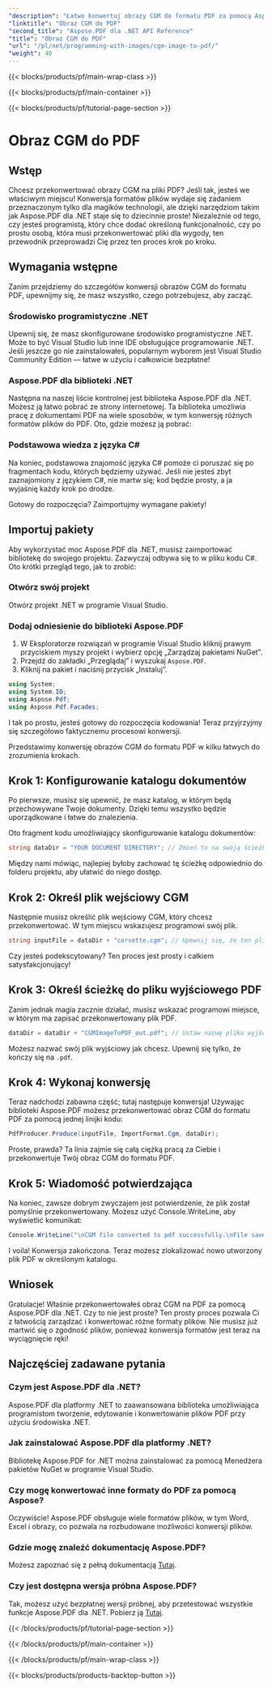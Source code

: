 ```yaml
---
"description": "Łatwo konwertuj obrazy CGM do formatu PDF za pomocą Aspose.PDF dla .NET. Postępuj zgodnie z tym prostym przewodnikiem krok po kroku i usprawnij proces konwersji plików."
"linktitle": "Obraz CGM do PDF"
"second_title": "Aspose.PDF dla .NET API Reference"
"title": "Obraz CGM do PDF"
"url": "/pl/net/programming-with-images/cgm-image-to-pdf/"
"weight": 40
---
```


{{< blocks/products/pf/main-wrap-class >}}

{{< blocks/products/pf/main-container >}}

{{< blocks/products/pf/tutorial-page-section >}}

# Obraz CGM do PDF

## Wstęp

Chcesz przekonwertować obrazy CGM na pliki PDF? Jeśli tak, jesteś we właściwym miejscu! Konwersja formatów plików wydaje się zadaniem przeznaczonym tylko dla magików technologii, ale dzięki narzędziom takim jak Aspose.PDF dla .NET staje się to dziecinnie proste! Niezależnie od tego, czy jesteś programistą, który chce dodać określoną funkcjonalność, czy po prostu osobą, która musi przekonwertować pliki dla wygody, ten przewodnik przeprowadzi Cię przez ten proces krok po kroku.

## Wymagania wstępne

Zanim przejdziemy do szczegółów konwersji obrazów CGM do formatu PDF, upewnijmy się, że masz wszystko, czego potrzebujesz, aby zacząć.

### Środowisko programistyczne .NET

Upewnij się, że masz skonfigurowane środowisko programistyczne .NET. Może to być Visual Studio lub inne IDE obsługujące programowanie .NET. Jeśli jeszcze go nie zainstalowałeś, popularnym wyborem jest Visual Studio Community Edition — łatwe w użyciu i całkowicie bezpłatne!

### Aspose.PDF dla biblioteki .NET

Następna na naszej liście kontrolnej jest biblioteka Aspose.PDF dla .NET. Możesz ją łatwo pobrać ze strony internetowej. Ta biblioteka umożliwia pracę z dokumentami PDF na wiele sposobów, w tym konwersję różnych formatów plików do PDF. Oto, gdzie możesz ją pobrać:

### Podstawowa wiedza z języka C#

Na koniec, podstawowa znajomość języka C# pomoże ci poruszać się po fragmentach kodu, których będziemy używać. Jeśli nie jesteś zbyt zaznajomiony z językiem C#, nie martw się; kod będzie prosty, a ja wyjaśnię każdy krok po drodze.

Gotowy do rozpoczęcia? Zaimportujmy wymagane pakiety!

## Importuj pakiety

Aby wykorzystać moc Aspose.PDF dla .NET, musisz zaimportować bibliotekę do swojego projektu. Zazwyczaj odbywa się to w pliku kodu C#. Oto krótki przegląd tego, jak to zrobić:

### Otwórz swój projekt

Otwórz projekt .NET w programie Visual Studio. 

### Dodaj odniesienie do biblioteki Aspose.PDF

1. W Eksploratorze rozwiązań w programie Visual Studio kliknij prawym przyciskiem myszy projekt i wybierz opcję „Zarządzaj pakietami NuGet”.
2. Przejdź do zakładki „Przeglądaj” i wyszukaj `Aspose.PDF`.
3. Kliknij na pakiet i naciśnij przycisk „Instaluj”.

```csharp
using System;
using System.IO;
using Aspose.Pdf;
using Aspose.Pdf.Facades;
```

I tak po prostu, jesteś gotowy do rozpoczęcia kodowania! Teraz przyjrzyjmy się szczegółowo faktycznemu procesowi konwersji.

Przedstawimy konwersję obrazów CGM do formatu PDF w kilku łatwych do zrozumienia krokach.

## Krok 1: Konfigurowanie katalogu dokumentów

Po pierwsze, musisz się upewnić, że masz katalog, w którym będą przechowywane Twoje dokumenty. Dzięki temu wszystko będzie uporządkowane i łatwe do znalezienia. 

Oto fragment kodu umożliwiający skonfigurowanie katalogu dokumentów:

```csharp
string dataDir = "YOUR DOCUMENT DIRECTORY"; // Zmień to na swoją ścieżkę
```

Między nami mówiąc, najlepiej byłoby zachować tę ścieżkę odpowiednio do folderu projektu, aby ułatwić do niego dostęp.

## Krok 2: Określ plik wejściowy CGM

Następnie musisz określić plik wejściowy CGM, który chcesz przekonwertować. W tym miejscu wskazujesz programowi swój plik.

```csharp
string inputFile = dataDir + "corvette.cgm"; // Upewnij się, że ten plik istnieje w Twoim katalogu
```

Czy jesteś podekscytowany? Ten proces jest prosty i całkiem satysfakcjonujący!

## Krok 3: Określ ścieżkę do pliku wyjściowego PDF

Zanim jednak magia zacznie działać, musisz wskazać programowi miejsce, w którym ma zapisać przekonwertowany plik PDF.

```csharp
dataDir = dataDir + "CGMImageToPDF_out.pdf"; // Ustaw nazwę pliku wyjściowego PDF
```

Możesz nazwać swój plik wyjściowy jak chcesz. Upewnij się tylko, że kończy się na `.pdf`.

## Krok 4: Wykonaj konwersję

Teraz nadchodzi zabawna część; tutaj następuje konwersja! Używając biblioteki Aspose.PDF możesz przekonwertować obraz CGM do formatu PDF za pomocą jednej linijki kodu:

```csharp
PdfProducer.Produce(inputFile, ImportFormat.Cgm, dataDir);
```

Proste, prawda? Ta linia zajmie się całą ciężką pracą za Ciebie i przekonwertuje Twój obraz CGM do formatu PDF.

## Krok 5: Wiadomość potwierdzająca

Na koniec, zawsze dobrym zwyczajem jest potwierdzenie, że plik został pomyślnie przekonwertowany. Możesz użyć Console.WriteLine, aby wyświetlić komunikat:

```csharp
Console.WriteLine("\nCGM file converted to pdf successfully.\nFile saved at " + dataDir);
```

I voila! Konwersja zakończona. Teraz możesz zlokalizować nowo utworzony plik PDF w określonym katalogu.

## Wniosek

Gratulacje! Właśnie przekonwertowałeś obraz CGM na PDF za pomocą Aspose.PDF dla .NET. Czy to nie jest proste? Ten prosty proces pozwala Ci z łatwością zarządzać i konwertować różne formaty plików. Nie musisz już martwić się o zgodność plików, ponieważ konwersja formatów jest teraz na wyciągnięcie ręki!

## Najczęściej zadawane pytania

### Czym jest Aspose.PDF dla .NET?  
Aspose.PDF dla platformy .NET to zaawansowana biblioteka umożliwiająca programistom tworzenie, edytowanie i konwertowanie plików PDF przy użyciu środowiska .NET.

### Jak zainstalować Aspose.PDF dla platformy .NET?  
Bibliotekę Aspose.PDF for .NET można zainstalować za pomocą Menedżera pakietów NuGet w programie Visual Studio.

### Czy mogę konwertować inne formaty do PDF za pomocą Aspose?  
Oczywiście! Aspose.PDF obsługuje wiele formatów plików, w tym Word, Excel i obrazy, co pozwala na rozbudowane możliwości konwersji plików.

### Gdzie mogę znaleźć dokumentację Aspose.PDF?  
Możesz zapoznać się z pełną dokumentacją [Tutaj](https://reference.aspose.com/pdf/net/).

### Czy jest dostępna wersja próbna Aspose.PDF?  
Tak, możesz użyć bezpłatnej wersji próbnej, aby przetestować wszystkie funkcje Aspose.PDF dla .NET. Pobierz ją [Tutaj](https://releases.aspose.com/).

{{< /blocks/products/pf/tutorial-page-section >}}

{{< /blocks/products/pf/main-container >}}

{{< /blocks/products/pf/main-wrap-class >}}

{{< blocks/products/products-backtop-button >}}